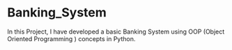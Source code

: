 # Banking_System
In this Project, I have developed a basic Banking System using OOP (Object Oriented Programming ) concepts in Python.
